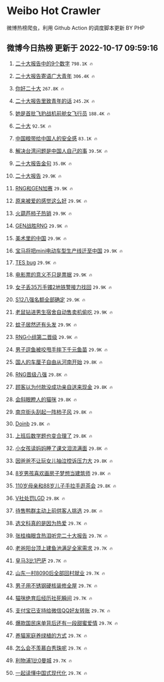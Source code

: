 # Weibo Hot Crawler 



微博热榜爬虫，利用 Github Action 的调度脚本更新 BY PHP 


## 微博今日热榜 更新于 2022-10-17 09:59:16 
1. [二十大报告中的9个数字](https://s.weibo.com/weibo?q=%23%E4%BA%8C%E5%8D%81%E5%A4%A7%E6%8A%A5%E5%91%8A%E4%B8%AD%E7%9A%849%E4%B8%AA%E6%95%B0%E5%AD%97%23&t=31&band_rank=1&Refer=top) `798.1K 🔥` 

1. [二十大报告寄语广大青年](https://s.weibo.com/weibo?q=%23%E4%BA%8C%E5%8D%81%E5%A4%A7%E6%8A%A5%E5%91%8A%E5%AF%84%E8%AF%AD%E5%B9%BF%E5%A4%A7%E9%9D%92%E5%B9%B4%23&t=31&band_rank=2&Refer=top) `306.4K 🔥` 

1. [你好二十大](https://s.weibo.com/weibo?q=%23%E4%BD%A0%E5%A5%BD%E4%BA%8C%E5%8D%81%E5%A4%A7%23&t=31&band_rank=3&Refer=top) `267.8K 🔥` 

1. [二十大报告里致青年的话](https://s.weibo.com/weibo?q=%23%E4%BA%8C%E5%8D%81%E5%A4%A7%E6%8A%A5%E5%91%8A%E9%87%8C%E8%87%B4%E9%9D%92%E5%B9%B4%E7%9A%84%E8%AF%9D%23&t=31&band_rank=4&Refer=top) `245.2K 🔥` 

1. [她是首批飞豹战机前舱女飞行员](https://s.weibo.com/weibo?q=%23%E5%A5%B9%E6%98%AF%E9%A6%96%E6%89%B9%E9%A3%9E%E8%B1%B9%E6%88%98%E6%9C%BA%E5%89%8D%E8%88%B1%E5%A5%B3%E9%A3%9E%E8%A1%8C%E5%91%98%23&t=31&band_rank=5&Refer=top) `188.4K 🔥` 

1. [二十大](https://s.weibo.com/weibo?q=%23%E4%BA%8C%E5%8D%81%E5%A4%A7%23&t=31&band_rank=6&Refer=top) `92.5K 🔥` 

1. [中国粮带给中国人的安全感](https://s.weibo.com/weibo?q=%23%E4%B8%AD%E5%9B%BD%E7%B2%AE%E5%B8%A6%E7%BB%99%E4%B8%AD%E5%9B%BD%E4%BA%BA%E7%9A%84%E5%AE%89%E5%85%A8%E6%84%9F%23&t=31&band_rank=7&Refer=top) `83.1K 🔥` 

1. [解决台湾问题是中国人自己的事](https://s.weibo.com/weibo?q=%23%E8%A7%A3%E5%86%B3%E5%8F%B0%E6%B9%BE%E9%97%AE%E9%A2%98%E6%98%AF%E4%B8%AD%E5%9B%BD%E4%BA%BA%E8%87%AA%E5%B7%B1%E7%9A%84%E4%BA%8B%23&t=31&band_rank=8&Refer=top) `39.5K 🔥` 

1. [二十大报告金句](https://s.weibo.com/weibo?q=%23%E4%BA%8C%E5%8D%81%E5%A4%A7%E6%8A%A5%E5%91%8A%E9%87%91%E5%8F%A5%23&t=31&band_rank=9&Refer=top) `35.0K 🔥` 

1. [二十大报告](https://s.weibo.com/weibo?q=%23%E4%BA%8C%E5%8D%81%E5%A4%A7%E6%8A%A5%E5%91%8A%23&t=31&band_rank=10&Refer=top) `29.9K 🔥` 

1. [RNG和GEN加赛](https://s.weibo.com/weibo?q=%23RNG%E5%92%8CGEN%E5%8A%A0%E8%B5%9B%23&t=31&band_rank=11&Refer=top) `29.9K 🔥` 

1. [原来被爱的感觉这么好](https://s.weibo.com/weibo?q=%23%E5%8E%9F%E6%9D%A5%E8%A2%AB%E7%88%B1%E7%9A%84%E6%84%9F%E8%A7%89%E8%BF%99%E4%B9%88%E5%A5%BD%23&t=31&band_rank=12&Refer=top) `29.9K 🔥` 

1. [火葫芦柿子热销](https://s.weibo.com/weibo?q=%23%E7%81%AB%E8%91%AB%E8%8A%A6%E6%9F%BF%E5%AD%90%E7%83%AD%E9%94%80%23&t=31&band_rank=13&Refer=top) `29.9K 🔥` 

1. [GEN战胜RNG](https://s.weibo.com/weibo?q=%23GEN%E6%88%98%E8%83%9CRNG%23&t=31&band_rank=14&Refer=top) `29.9K 🔥` 

1. [美术里的中国](https://s.weibo.com/weibo?q=%23%E7%BE%8E%E6%9C%AF%E9%87%8C%E7%9A%84%E4%B8%AD%E5%9B%BD%23&t=31&band_rank=15&Refer=top) `29.9K 🔥` 

1. [宝马将把mini电动车型生产线迁至中国](https://s.weibo.com/weibo?q=%23%E5%AE%9D%E9%A9%AC%E5%B0%86%E6%8A%8Amini%E7%94%B5%E5%8A%A8%E8%BD%A6%E5%9E%8B%E7%94%9F%E4%BA%A7%E7%BA%BF%E8%BF%81%E8%87%B3%E4%B8%AD%E5%9B%BD%23&t=31&band_rank=16&Refer=top) `29.9K 🔥` 

1. [TES bug](https://s.weibo.com/weibo?q=TES%20bug&t=31&band_rank=17&Refer=top) `29.9K 🔥` 

1. [电影票的意义不只是票据](https://s.weibo.com/weibo?q=%23%E7%94%B5%E5%BD%B1%E7%A5%A8%E7%9A%84%E6%84%8F%E4%B9%89%E4%B8%8D%E5%8F%AA%E6%98%AF%E7%A5%A8%E6%8D%AE%23&t=31&band_rank=18&Refer=top) `29.9K 🔥` 

1. [女子丢35万手镯2地铁警接力找回](https://s.weibo.com/weibo?q=%23%E5%A5%B3%E5%AD%90%E4%B8%A235%E4%B8%87%E6%89%8B%E9%95%AF2%E5%9C%B0%E9%93%81%E8%AD%A6%E6%8E%A5%E5%8A%9B%E6%89%BE%E5%9B%9E%23&t=31&band_rank=19&Refer=top) `29.9K 🔥` 

1. [S12八强名额全部确定](https://s.weibo.com/weibo?q=%23S12%E5%85%AB%E5%BC%BA%E5%90%8D%E9%A2%9D%E5%85%A8%E9%83%A8%E7%A1%AE%E5%AE%9A%23&t=31&band_rank=20&Refer=top) `29.9K 🔥` 

1. [老鼠钻进男生宿舍自动售卖机偷吃](https://s.weibo.com/weibo?q=%23%E8%80%81%E9%BC%A0%E9%92%BB%E8%BF%9B%E7%94%B7%E7%94%9F%E5%AE%BF%E8%88%8D%E8%87%AA%E5%8A%A8%E5%94%AE%E5%8D%96%E6%9C%BA%E5%81%B7%E5%90%83%23&t=31&band_rank=21&Refer=top) `29.9K 🔥` 

1. [蚊子居然还有头发](https://s.weibo.com/weibo?q=%23%E8%9A%8A%E5%AD%90%E5%B1%85%E7%84%B6%E8%BF%98%E6%9C%89%E5%A4%B4%E5%8F%91%23&t=31&band_rank=22&Refer=top) `29.9K 🔥` 

1. [RNG小组第二晋级](https://s.weibo.com/weibo?q=%23RNG%E5%B0%8F%E7%BB%84%E7%AC%AC%E4%BA%8C%E6%99%8B%E7%BA%A7%23&t=31&band_rank=23&Refer=top) `29.9K 🔥` 

1. [男子逗鱼被咬甩手摔下千元鱼苗](https://s.weibo.com/weibo?q=%23%E7%94%B7%E5%AD%90%E9%80%97%E9%B1%BC%E8%A2%AB%E5%92%AC%E7%94%A9%E6%89%8B%E6%91%94%E4%B8%8B%E5%8D%83%E5%85%83%E9%B1%BC%E8%8B%97%23&t=31&band_rank=24&Refer=top) `29.9K 🔥` 

1. [国人的车厘子自由从河南开始](https://s.weibo.com/weibo?q=%23%E5%9B%BD%E4%BA%BA%E7%9A%84%E8%BD%A6%E5%8E%98%E5%AD%90%E8%87%AA%E7%94%B1%E4%BB%8E%E6%B2%B3%E5%8D%97%E5%BC%80%E5%A7%8B%23&t=31&band_rank=25&Refer=top) `29.8K 🔥` 

1. [RNG晋级八强](https://s.weibo.com/weibo?q=%23RNG%E6%99%8B%E7%BA%A7%E5%85%AB%E5%BC%BA%23&t=31&band_rank=26&Refer=top) `29.8K 🔥` 

1. [顾客以为付款没成功亲自送来现金](https://s.weibo.com/weibo?q=%23%E9%A1%BE%E5%AE%A2%E4%BB%A5%E4%B8%BA%E4%BB%98%E6%AC%BE%E6%B2%A1%E6%88%90%E5%8A%9F%E4%BA%B2%E8%87%AA%E9%80%81%E6%9D%A5%E7%8E%B0%E9%87%91%23&t=31&band_rank=27&Refer=top) `29.8K 🔥` 

1. [会斜眼瞪人的猫咪](https://s.weibo.com/weibo?q=%23%E4%BC%9A%E6%96%9C%E7%9C%BC%E7%9E%AA%E4%BA%BA%E7%9A%84%E7%8C%AB%E5%92%AA%23&t=31&band_rank=28&Refer=top) `29.8K 🔥` 

1. [南京街头刮起一阵柿子风](https://s.weibo.com/weibo?q=%23%E5%8D%97%E4%BA%AC%E8%A1%97%E5%A4%B4%E5%88%AE%E8%B5%B7%E4%B8%80%E9%98%B5%E6%9F%BF%E5%AD%90%E9%A3%8E%23&t=31&band_rank=29&Refer=top) `29.8K 🔥` 

1. [Doinb](https://s.weibo.com/weibo?q=Doinb&t=31&band_rank=30&Refer=top) `29.8K 🔥` 

1. [上班后数学题也变合理了](https://s.weibo.com/weibo?q=%23%E4%B8%8A%E7%8F%AD%E5%90%8E%E6%95%B0%E5%AD%A6%E9%A2%98%E4%B9%9F%E5%8F%98%E5%90%88%E7%90%86%E4%BA%86%23&t=31&band_rank=31&Refer=top) `29.8K 🔥` 

1. [小女孩读妈妈睡了课文泪流满面](https://s.weibo.com/weibo?q=%23%E5%B0%8F%E5%A5%B3%E5%AD%A9%E8%AF%BB%E5%A6%88%E5%A6%88%E7%9D%A1%E4%BA%86%E8%AF%BE%E6%96%87%E6%B3%AA%E6%B5%81%E6%BB%A1%E9%9D%A2%23&t=31&band_rank=32&Refer=top) `29.8K 🔥` 

1. [因爸爸不让玩女儿抽泣控诉压力大](https://s.weibo.com/weibo?q=%23%E5%9B%A0%E7%88%B8%E7%88%B8%E4%B8%8D%E8%AE%A9%E7%8E%A9%E5%A5%B3%E5%84%BF%E6%8A%BD%E6%B3%A3%E6%8E%A7%E8%AF%89%E5%8E%8B%E5%8A%9B%E5%A4%A7%23&t=31&band_rank=33&Refer=top) `29.8K 🔥` 

1. [8岁男孩喜欢画房子梦想当建筑师](https://s.weibo.com/weibo?q=%238%E5%B2%81%E7%94%B7%E5%AD%A9%E5%96%9C%E6%AC%A2%E7%94%BB%E6%88%BF%E5%AD%90%E6%A2%A6%E6%83%B3%E5%BD%93%E5%BB%BA%E7%AD%91%E5%B8%88%23&t=31&band_rank=34&Refer=top) `29.8K 🔥` 

1. [110岁母亲和88岁儿子手拉手逛茶会](https://s.weibo.com/weibo?q=%23110%E5%B2%81%E6%AF%8D%E4%BA%B2%E5%92%8C88%E5%B2%81%E5%84%BF%E5%AD%90%E6%89%8B%E6%8B%89%E6%89%8B%E9%80%9B%E8%8C%B6%E4%BC%9A%23&t=31&band_rank=35&Refer=top) `29.8K 🔥` 

1. [V社处罚LGD](https://s.weibo.com/weibo?q=%23V%E7%A4%BE%E5%A4%84%E7%BD%9ALGD%23&t=31&band_rank=36&Refer=top) `29.8K 🔥` 

1. [待售鸭群主动上前供客人挑选](https://s.weibo.com/weibo?q=%23%E5%BE%85%E5%94%AE%E9%B8%AD%E7%BE%A4%E4%B8%BB%E5%8A%A8%E4%B8%8A%E5%89%8D%E4%BE%9B%E5%AE%A2%E4%BA%BA%E6%8C%91%E9%80%89%23&t=31&band_rank=37&Refer=top) `29.8K 🔥` 

1. [选文科真的是因为热爱](https://s.weibo.com/weibo?q=%23%E9%80%89%E6%96%87%E7%A7%91%E7%9C%9F%E7%9A%84%E6%98%AF%E5%9B%A0%E4%B8%BA%E7%83%AD%E7%88%B1%23&t=31&band_rank=38&Refer=top) `29.7K 🔥` 

1. [张桂梅眼含热泪听完二十大报告](https://s.weibo.com/weibo?q=%23%E5%BC%A0%E6%A1%82%E6%A2%85%E7%9C%BC%E5%90%AB%E7%83%AD%E6%B3%AA%E5%90%AC%E5%AE%8C%E4%BA%8C%E5%8D%81%E5%A4%A7%E6%8A%A5%E5%91%8A%23&t=31&band_rank=39&Refer=top) `29.7K 🔥` 

1. [老爸阳台顶上建鱼池满足全家需求](https://s.weibo.com/weibo?q=%23%E8%80%81%E7%88%B8%E9%98%B3%E5%8F%B0%E9%A1%B6%E4%B8%8A%E5%BB%BA%E9%B1%BC%E6%B1%A0%E6%BB%A1%E8%B6%B3%E5%85%A8%E5%AE%B6%E9%9C%80%E6%B1%82%23&t=31&band_rank=40&Refer=top) `29.7K 🔥` 

1. [皇马3比1巴萨](https://s.weibo.com/weibo?q=%23%E7%9A%87%E9%A9%AC3%E6%AF%941%E5%B7%B4%E8%90%A8%23&t=31&band_rank=41&Refer=top) `29.7K 🔥` 

1. [山东一村8090后全部回村就业](https://s.weibo.com/weibo?q=%23%E5%B1%B1%E4%B8%9C%E4%B8%80%E6%9D%918090%E5%90%8E%E5%85%A8%E9%83%A8%E5%9B%9E%E6%9D%91%E5%B0%B1%E4%B8%9A%23&t=31&band_rank=42&Refer=top) `29.7K 🔥` 

1. [男子用不锈钢硬核装修全屋](https://s.weibo.com/weibo?q=%23%E7%94%B7%E5%AD%90%E7%94%A8%E4%B8%8D%E9%94%88%E9%92%A2%E7%A1%AC%E6%A0%B8%E8%A3%85%E4%BF%AE%E5%85%A8%E5%B1%8B%23&t=31&band_rank=43&Refer=top) `29.7K 🔥` 

1. [猫咪绝育后经历社死瞬间](https://s.weibo.com/weibo?q=%23%E7%8C%AB%E5%92%AA%E7%BB%9D%E8%82%B2%E5%90%8E%E7%BB%8F%E5%8E%86%E7%A4%BE%E6%AD%BB%E7%9E%AC%E9%97%B4%23&t=31&band_rank=44&Refer=top) `29.7K 🔥` 

1. [支付宝已支持给微信QQ好友转账](https://s.weibo.com/weibo?q=%23%E6%94%AF%E4%BB%98%E5%AE%9D%E5%B7%B2%E6%94%AF%E6%8C%81%E7%BB%99%E5%BE%AE%E4%BF%A1QQ%E5%A5%BD%E5%8F%8B%E8%BD%AC%E8%B4%A6%23&t=31&band_rank=45&Refer=top) `29.7K 🔥` 

1. [爆款国民床单背后还有一段甜蜜爱情](https://s.weibo.com/weibo?q=%23%E7%88%86%E6%AC%BE%E5%9B%BD%E6%B0%91%E5%BA%8A%E5%8D%95%E8%83%8C%E5%90%8E%E8%BF%98%E6%9C%89%E4%B8%80%E6%AE%B5%E7%94%9C%E8%9C%9C%E7%88%B1%E6%83%85%23&t=31&band_rank=46&Refer=top) `29.7K 🔥` 

1. [养猫家庭养绿植的方式](https://s.weibo.com/weibo?q=%23%E5%85%BB%E7%8C%AB%E5%AE%B6%E5%BA%AD%E5%85%BB%E7%BB%BF%E6%A4%8D%E7%9A%84%E6%96%B9%E5%BC%8F%23&t=31&band_rank=47&Refer=top) `29.7K 🔥` 

1. [怎么会不羡慕白秀珠呢](https://s.weibo.com/weibo?q=%23%E6%80%8E%E4%B9%88%E4%BC%9A%E4%B8%8D%E7%BE%A1%E6%85%95%E7%99%BD%E7%A7%80%E7%8F%A0%E5%91%A2%23&t=31&band_rank=48&Refer=top) `29.7K 🔥` 

1. [利物浦1比0曼城](https://s.weibo.com/weibo?q=%23%E5%88%A9%E7%89%A9%E6%B5%A61%E6%AF%940%E6%9B%BC%E5%9F%8E%23&t=31&band_rank=49&Refer=top) `29.7K 🔥` 

1. [一起读懂中国式现代化](https://s.weibo.com/weibo?q=%23%E4%B8%80%E8%B5%B7%E8%AF%BB%E6%87%82%E4%B8%AD%E5%9B%BD%E5%BC%8F%E7%8E%B0%E4%BB%A3%E5%8C%96%23&t=31&band_rank=50&Refer=top) `29.7K 🔥` 

